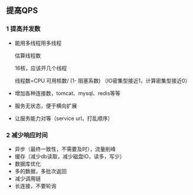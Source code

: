 ## 提高QPS

### 1 提高并发数

- 能用多线程用多线程

  估算线程数

  16核，应该开几个线程

  线程数=CPU 可用核数/ (1- 阻塞系数) （IO密集型接近1，计算密集型接近0）

- 增加各种连接数，tomcat、mysql、redis等等

- 服务无状态，便于横向扩展

- 让服务能力对等（service url，打乱顺序）

### 2 减少响应时间

- 异步（最终一致性，不需要及时），流量削峰
- 缓存（减少db读取，减少磁盘IO，读多，写少）
- 数据库优化
- 多的数据，多批次返回
- 减少调用链
- 长连接，不要轮询





